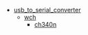 * [usb_to_serial_converter](usb_to_serial_converter)
  * [wch](usb_to_serial_converter/wch)
    * [ch340n](usb_to_serial_converter/wch/ch340n)
